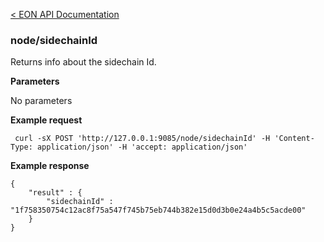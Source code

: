 [&lt; EON API Documentation](/doc/api/index.md) 
### node/sidechainId

Returns info about the sidechain Id.

**Parameters**

No parameters

**Example request**

     curl -sX POST 'http://127.0.0.1:9085/node/sidechainId' -H 'Content-Type: application/json' -H 'accept: application/json' 

**Example response**

    {
        "result" : {
            "sidechainId" : "1f758350754c12ac8f75a547f745b75eb744b382e15d0d3b0e24a4b5c5acde00"
        }
    }







